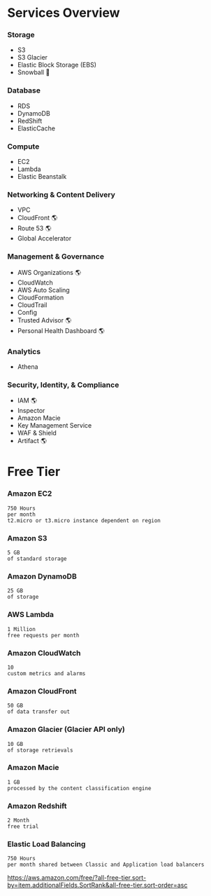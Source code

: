 # Services Overview

### Storage

* S3
* S3 Glacier
* Elastic Block Storage (EBS)
* Snowball :office:

### Database

* RDS
* DynamoDB
* RedShift
* ElasticCache

### Compute

* EC2
* Lambda
* Elastic Beanstalk

### Networking & Content Delivery

* VPC
* CloudFront :earth_americas:
* Route 53 :earth_americas:
* Global Accelerator

### Management & Governance

* AWS Organizations :earth_americas:
* CloudWatch
* AWS Auto Scaling
* CloudFormation
* CloudTrail
* Config
* Trusted Advisor :earth_americas:
* Personal Health Dashboard :earth_americas:


### Analytics

* Athena


### Security, Identity, & Compliance

* IAM :earth_americas:
* Inspector
* Amazon Macie
* Key Management Service
* WAF & Shield
* Artifact :earth_americas:


# Free Tier

### Amazon EC2
    750 Hours 
    per month
    t2.micro or t3.micro instance dependent on region

### Amazon S3
    5 GB
    of standard storage

### Amazon DynamoDB
    25 GB
    of storage


### AWS Lambda
    1 Million
    free requests per month


### Amazon CloudWatch
    10
    custom metrics and alarms

### Amazon CloudFront
    50 GB
    of data transfer out


### Amazon Glacier (Glacier API only)
    10 GB
    of storage retrievals


### Amazon Macie
    1 GB
    processed by the content classification engine


### Amazon Redshift
    2 Month
    free trial


### Elastic Load Balancing
    750 Hours
    per month shared between Classic and Application load balancers


https://aws.amazon.com/free/?all-free-tier.sort-by=item.additionalFields.SortRank&all-free-tier.sort-order=asc

